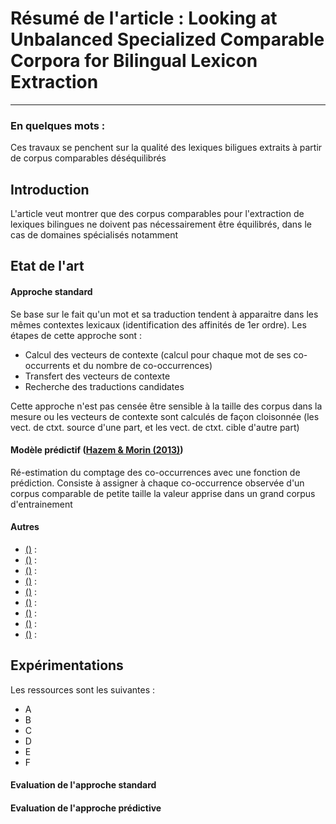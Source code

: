 # Résumé de l'article : Looking at Unbalanced Specialized Comparable Corpora for Bilingual Lexicon Extraction
---------

### En quelques mots : 
Ces travaux se penchent sur la qualité des lexiques biligues extraits à partir de corpus comparables déséquilibrés


## Introduction
L'article veut montrer que des corpus comparables pour l'extraction de lexiques bilingues ne doivent pas nécessairement être équilibrés, dans le cas de domaines spécialisés notamment



## Etat de l'art

#### Approche standard
Se base sur le fait qu'un mot et sa traduction tendent à apparaitre dans les mêmes contextes lexicaux (identification des affinités de 1er ordre). Les étapes de cette approche sont :
* Calcul des vecteurs de contexte (calcul pour chaque mot de ses co-occurrents et du nombre de co-occurrences)
* Transfert des vecteurs de contexte
* Recherche des traductions candidates

Cette approche n'est pas censée être sensible à la taille des corpus dans la mesure ou les vecteurs de contexte sont calculés de façon cloisonnée (les vect. de ctxt. source d'une part, et les vect. de ctxt. cible d'autre part)


#### Modèle prédictif ([Hazem & Morin (2013)](http://www.aclweb.org/anthology/I13-1196))

Ré-estimation du comptage des co-occurrences avec une fonction de prédiction. Consiste à assigner à chaque co-occurrence observée d'un corpus comparable de petite taille la valeur apprise dans un grand corpus d'entrainement



#### Autres
* [ ()]() :
* [ ()]() :
* [ ()]() :
* [ ()]() :
* [ ()]() :
* [ ()]() :
* [ ()]() :
* [ ()]() :
* [ ()]() :





## Expérimentations 
Les ressources sont les suivantes :
* A
* B
* C
* D
* E
* F


#### Evaluation de l'approche standard


#### Evaluation de l'approche prédictive





